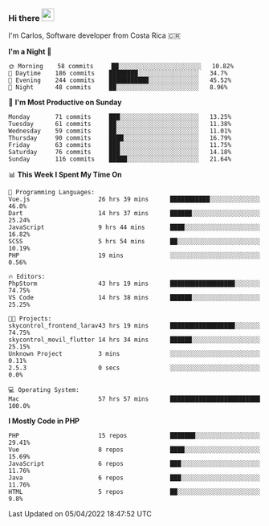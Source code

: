 ### Hi there <img src="https://media.giphy.com/media/hvRJCLFzcasrR4ia7z/giphy.gif" width="25px">

I'm Carlos, Software developer from Costa Rica 🇨🇷

<!--START_SECTION:waka-->
**I'm a Night 🦉** 

```text
🌞 Morning    58 commits     ██░░░░░░░░░░░░░░░░░░░░░░░   10.82% 
🌆 Daytime    186 commits    ████████░░░░░░░░░░░░░░░░░   34.7% 
🌃 Evening    244 commits    ███████████░░░░░░░░░░░░░░   45.52% 
🌙 Night      48 commits     ██░░░░░░░░░░░░░░░░░░░░░░░   8.96%

```
📅 **I'm Most Productive on Sunday** 

```text
Monday       71 commits     ███░░░░░░░░░░░░░░░░░░░░░░   13.25% 
Tuesday      61 commits     ██░░░░░░░░░░░░░░░░░░░░░░░   11.38% 
Wednesday    59 commits     ██░░░░░░░░░░░░░░░░░░░░░░░   11.01% 
Thursday     90 commits     ████░░░░░░░░░░░░░░░░░░░░░   16.79% 
Friday       63 commits     ███░░░░░░░░░░░░░░░░░░░░░░   11.75% 
Saturday     76 commits     ███░░░░░░░░░░░░░░░░░░░░░░   14.18% 
Sunday       116 commits    █████░░░░░░░░░░░░░░░░░░░░   21.64%

```


📊 **This Week I Spent My Time On** 

```text
💬 Programming Languages: 
Vue.js                   26 hrs 39 mins      ███████████░░░░░░░░░░░░░░   46.0% 
Dart                     14 hrs 37 mins      ██████░░░░░░░░░░░░░░░░░░░   25.24% 
JavaScript               9 hrs 44 mins       ████░░░░░░░░░░░░░░░░░░░░░   16.82% 
SCSS                     5 hrs 54 mins       ██░░░░░░░░░░░░░░░░░░░░░░░   10.19% 
PHP                      19 mins             ░░░░░░░░░░░░░░░░░░░░░░░░░   0.56%

🔥 Editors: 
PhpStorm                 43 hrs 19 mins      ██████████████████░░░░░░░   74.75% 
VS Code                  14 hrs 38 mins      ██████░░░░░░░░░░░░░░░░░░░   25.25%

🐱‍💻 Projects: 
skycontrol_frontend_larav43 hrs 19 mins      ██████████████████░░░░░░░   74.75% 
skycontrol_movil_flutter 14 hrs 34 mins      ██████░░░░░░░░░░░░░░░░░░░   25.15% 
Unknown Project          3 mins              ░░░░░░░░░░░░░░░░░░░░░░░░░   0.11% 
2.5.3                    0 secs              ░░░░░░░░░░░░░░░░░░░░░░░░░   0.0%

💻 Operating System: 
Mac                      57 hrs 57 mins      █████████████████████████   100.0%

```

**I Mostly Code in PHP** 

```text
PHP                      15 repos            ███████░░░░░░░░░░░░░░░░░░   29.41% 
Vue                      8 repos             ████░░░░░░░░░░░░░░░░░░░░░   15.69% 
JavaScript               6 repos             ███░░░░░░░░░░░░░░░░░░░░░░   11.76% 
Java                     6 repos             ███░░░░░░░░░░░░░░░░░░░░░░   11.76% 
HTML                     5 repos             ██░░░░░░░░░░░░░░░░░░░░░░░   9.8%

```



 Last Updated on 05/04/2022 18:47:52 UTC
<!--END_SECTION:waka-->
